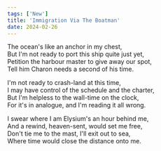```yaml
---
tags: ['New']
title: 'Immigration Via The Boatman'
date: 2024-02-26
---
```


The ocean's like an anchor in my chest,  
But I'm not ready to port this ship quite just yet,  
Petition the harbour master to give away our spot,  
Tell him Charon needs a second of his time.

I'm not ready to crash-land at this time,  
I may have control of the schedule and the charter,  
But I'm helpless to the wall-time on the clock,  
For it's in analogue, and I'm reading it all wrong.

I swear where I am Elysium's an hour behind me,  
And a rewind, heaven-sent, would set me free,  
Don't tie me to the mast, I'll exit out to sea,  
Where time would close the distance onto me.
